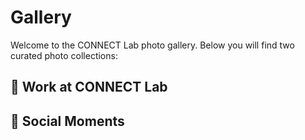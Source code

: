 # Gallery

Welcome to the CONNECT Lab photo gallery. Below you will find two curated photo collections:

## 👷 Work at CONNECT Lab

<div class='sk-ww-flickr-album-single' data-embed-id='25554834'></div>
<script src='https://widgets.sociablekit.com/flickr-album-single/widget.js' defer></script>

## 📸 Social Moments

<div class='sk-ww-flickr-album-single' data-embed-id='25554835'></div>
<script src='https://widgets.sociablekit.com/flickr-album-single/widget.js' defer></script>
